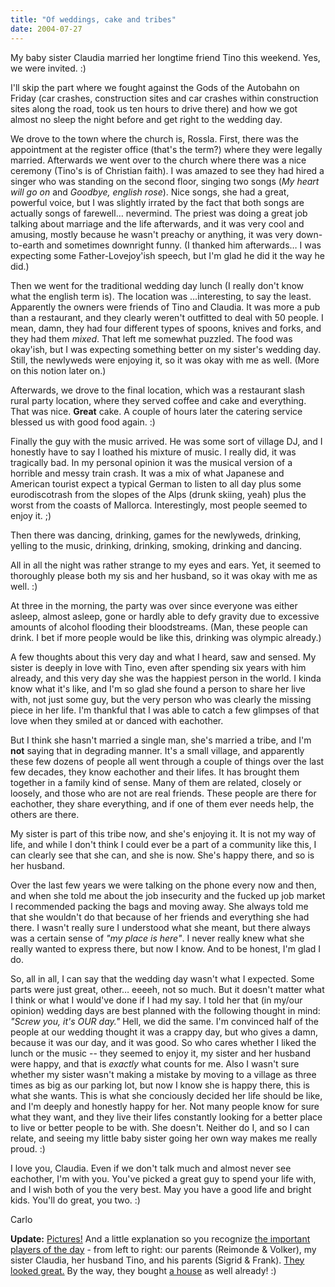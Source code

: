 ```yaml
---
title: "Of weddings, cake and tribes"
date: 2004-07-27
---
```


My baby sister Claudia married her longtime friend Tino this weekend. Yes, we were invited. :)

I'll skip the part where we fought against the Gods of the Autobahn on Friday
(car crashes, construction sites and car crashes within construction sites along the road, took us ten hours to drive there) and how we got almost no sleep the night before and get right to the wedding day.

We drove to the town where the church is, Rossla. First, there was the appointment at the register office (that's the term?) where they were legally married. Afterwards we went over to the church where there was a nice ceremony
(Tino's is of Christian faith). I was amazed to see they had hired a singer who was standing on the second floor, singing two songs (_My heart will go on_ and _Goodbye, english rose_). Nice songs, she had a great, powerful voice, but I was slightly irrated by the fact that both songs are actually songs of farewell… nevermind. The priest was doing a great job talking about marriage and the life afterwards, and it was very cool and amusing, mostly because he wasn't preachy or anything, it was very down-to-earth and sometimes downright funny. (I thanked him afterwards… I was expecting some Father-Lovejoy'ish speech, but I'm glad he did it the way he did.)

Then we went for the traditional wedding day lunch (I really don't know what the english term is). The location was …interesting, to say the least.
Apparently the owners were friends of Tino and Claudia. It was more a pub than a restaurant, and they clearly weren't outfitted to deal with 50 people. I mean, damn, they had four different types of spoons, knives and forks, and they had them _mixed_. That left me somewhat puzzled. The food was okay'ish,
but I was expecting something better on my sister's wedding day. Still, the newlyweds were enjoying it, so it was okay with me as well. (More on this notion later on.)

Afterwards, we drove to the final location, which was a restaurant slash rural party location, where they served coffee and cake and everything. That was nice. **Great** cake. A couple of hours later the catering service blessed us with good food again. :)

Finally the guy with the music arrived. He was some sort of village DJ, and I honestly have to say I loathed his mixture of music. I really did, it was tragically bad. In my personal opinion it was the musical version of a horrible and messy train crash. It was a mix of what Japanese and American tourist expect a typical German to listen to all day plus some eurodiscotrash from the slopes of the Alps (drunk skiing, yeah) plus the worst from the coasts of Mallorca. Interestingly, most people seemed to enjoy it. ;)

Then there was dancing, drinking, games for the newlyweds, drinking, yelling to the music, drinking, drinking, smoking, drinking and dancing.

All in all the night was rather strange to my eyes and ears. Yet, it seemed to thoroughly please both my sis and her husband, so it was okay with me as well.
:)

At three in the morning, the party was over since everyone was either asleep,
almost asleep, gone or hardly able to defy gravity due to excessive amounts of alcohol flooding their bloodstreams. (Man, these people can drink. I bet if more people would be like this, drinking was olympic already.)

A few thoughts about this very day and what I heard, saw and sensed. My sister is deeply in love with Tino, even after spending six years with him already,
and this very day she was the happiest person in the world. I kinda know what it's like, and I'm so glad she found a person to share her live with, not just some guy, but the very person who was clearly the missing piece in her life.
I'm thankful that I was able to catch a few glimpses of that love when they smiled at or danced with eachother.

But I think she hasn't married a single man, she's married a tribe, and I'm
**not** saying that in degrading manner. It's a small village, and apparently these few dozens of people all went through a couple of things over the last few decades, they know eachother and their lifes. It has brought them together in a family kind of sense. Many of them are related, closely or loosely, and those who are not are real friends. These people are there for eachother, they share everything, and if one of them ever needs help, the others are there.

My sister is part of this tribe now, and she's enjoying it. It is not my way of life, and while I don't think I could ever be a part of a community like this, I can clearly see that she can, and she is now. She's happy there, and so is her husband.

Over the last few years we were talking on the phone every now and then, and when she told me about the job insecurity and the fucked up job market I recommended packing the bags and moving away. She always told me that she wouldn't do that because of her friends and everything she had there. I wasn't really sure I understood what she meant, but there always was a certain sense of _"my place is here"_. I never really knew what she really wanted to express there, but now I know. And to be honest, I'm glad I do.

So, all in all, I can say that the wedding day wasn't what I expected. Some parts were just great, other… eeeeh, not so much. But it doesn't matter what I think or what I would've done if I had my say. I told her that (in my/our opinion) wedding days are best planned with the following thought in mind:
_"Screw you, it's OUR day."_ Hell, we did the same. I'm convinced half of the people at our wedding thought it was a crappy day, but who gives a damn,
because it was our day, and it was good. So who cares whether I liked the lunch or the music -- they seemed to enjoy it, my sister and her husband were happy, and that is _exactly_ what counts for me. Also I wasn't sure whether my sister wasn't making a mistake by moving to a village as three times as big as our parking lot, but now I know she is happy there, this is what she wants.
This is what she conciously decided her life should be like, and I'm deeply and honestly happy for her. Not many people know for sure what they want, and they live their lifes constantly looking for a better place to live or better people to be with. She doesn't. Neither do I, and so I can relate, and seeing my little baby sister going her own way makes me really proud. :)

I love you, Claudia. Even if we don't talk much and almost never see eachother, I'm with you. You've picked a great guy to spend your life with,
and I wish both of you the very best. May you have a good life and bright kids. You'll do great, you two. :)

Carlo

**Update:** [Pictures!][1] And a little explanation so you recognize [the important players of the day][2] - from left to right: our parents (Reimonde & Volker), my sister Claudia, her husband Tino, and his parents (Sigrid & Frank). [They looked great.][3] By the way, they bought [a house][4] as well already! :)

[1]: http://hochzeit.zottmann.org/
[2]: http://hochzeit.zottmann.org/target25.html
[3]: http://hochzeit.zottmann.org/target42.html
[4]: http://hochzeit.zottmann.org/target254.html

